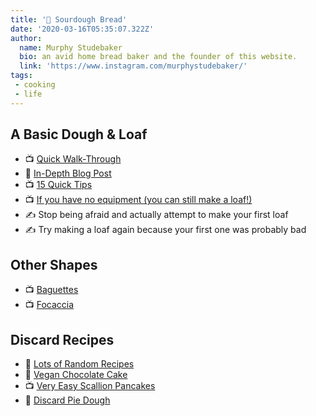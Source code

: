 ```yaml
---
title: '🍞 Sourdough Bread'
date: '2020-03-16T05:35:07.322Z'
author:
  name: Murphy Studebaker
  bio: an avid home bread baker and the founder of this website.
  link: 'https://www.instagram.com/murphystudebaker/'
tags:
 - cooking
 - life
---
```


## A Basic Dough & Loaf
- 📺 [Quick Walk-Through](https://www.youtube.com/watch?v=W-JqO35DWCw&t=505s&ab_channel=TheHappyPear)
- 📝 [In-Depth Blog Post](https://zerowastechef.com/2015/09/17/sourdough-bread/)
- 📺 [15 Quick Tips](https://www.youtube.com/watch?v=BJEHsvW2J6M&t=742s&ab_channel=ProHomeCooks)
- 📺 [If you have no equipment (you can still make a loaf!)](https://www.youtube.com/watch?v=zhd1eeoM2Vg&t=1s&ab_channel=ProHomeCooks)
- ✍️ Stop being afraid and actually attempt to make your first loaf
- ✍️ Try making a loaf again because your first one was probably bad

## Other Shapes
- 📺 [Baguettes](https://www.youtube.com/watch?v=Rp394a6NBfU&ab_channel=Howcast)
- 📺 [Focaccia](https://www.youtube.com/watch?v=koEppmNnT0A&ab_channel=Alexandra%27sKitchen)

## Discard Recipes
- 📝 [Lots of Random Recipes](https://zerowastechef.com/2017/04/11/prevent-sourdough-starter-taking-life/)
- 📝 [Vegan Chocolate Cake](https://zerowastechef.com/2020/04/27/sourdough-discard-vegan-chocolate-cake/)
- 📺 [Very Easy Scallion Pancakes](https://www.youtube.com/watch?v=vVx2oFFptG0&t=317s&ab_channel=ProHomeCooks)
- 📝 [Discard Pie Dough](https://littlespoonfarm.com/sourdough-pie-crust-recipe/)